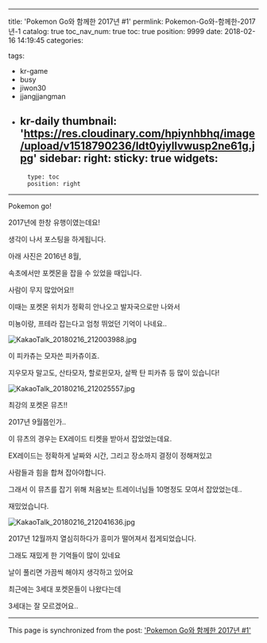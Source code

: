 
---
title: 'Pokemon Go와 함께한 2017년 #1'
permlink: Pokemon-Go와-함께한-2017년-1
catalog: true
toc_nav_num: true
toc: true
position: 9999
date: 2018-02-16 14:19:45
categories:

tags:
- kr-game
- busy
- jiwon30
- jjangjjangman
- kr-daily
thumbnail: 'https://res.cloudinary.com/hpiynhbhq/image/upload/v1518790236/ldt0yiyllvwusp2ne61g.jpg'
sidebar:
    right:
        sticky: true
widgets:
    -
        type: toc
        position: right
---


Pokemon go!

2017년에 한창 유행이였는데요!

생각이 나서 포스팅을 하게됩니다.

아래 사진은 2016년 8월, 

속초에서만 포켓몬을 잡을 수 있었을 때입니다.

사람이 무지 많았어요!!

이때는 포켓몬 위치가 정확히 안나오고 발자국으로만 나와서 

미뇽이랑, 프테라 잡는다고 엄청 뛰었던 기억이 나네요..

![KakaoTalk_20180216_212003988.jpg](https://res.cloudinary.com/hpiynhbhq/image/upload/v1518790236/ldt0yiyllvwusp2ne61g.jpg)

이 피카츄는 모자쓴 피카츄이죠.

지우모자 말고도, 산타모자, 할로윈모자, 살짝 탄 피카츄 등 많이 있습니다!

![KakaoTalk_20180216_212025557.jpg](https://res.cloudinary.com/hpiynhbhq/image/upload/v1518790382/e8yv5tinihb4ejskn3ez.jpg)

최강의 포켓몬 뮤츠!!

2017년 9월쯤인가..

이 뮤츠의 경우는 EX레이드 티켓을 받아서 잡았었는데요.

EX레이드는 정확하게 날짜와 시간, 그리고 장소까지 결정이 정해져있고

사람들과 힘을 합쳐 잡아야합니다.

그래서 이 뮤츠를 잡기 위해 처음보는 트레이너님들 10명정도 모여서 잡았었는데..

재밌었습니다.

![KakaoTalk_20180216_212041636.jpg](https://res.cloudinary.com/hpiynhbhq/image/upload/v1518790447/o1oxphqspr8mitqbjwoi.jpg)

2017년 12월까지 열심히하다가 흥미가 떨어져서 접게되었습니다.

그래도 재밌게 한 기억들이 많이 있네요

날이 풀리면 가끔씩 해야지 생각하고 있어요

최근에는 3세대 포켓몬들이 나왔다는데

3세대는 잘 모르겠어요..

- - -

This page is synchronized from the post: ['Pokemon Go와 함께한 2017년 #1'](https://steempeak.com/@jacobyu/pokemon-go-2017-1)
